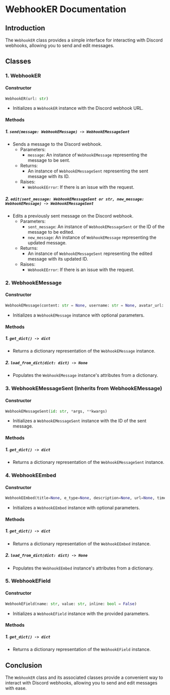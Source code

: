 # WebhookER Documentation

## Introduction

The `WebhookER` class provides a simple interface for interacting with Discord webhooks, allowing you to send and edit messages.

## Classes

### 1. WebhookER

#### Constructor
```python
WebhookER(url: str)
```
- Initializes a `WebhookER` instance with the Discord webhook URL.

#### Methods

##### 1. `send(message: WebhookEMessage) -> WebhookEMessageSent`
- Sends a message to the Discord webhook.
    - Parameters:
        - `message`: An instance of `WebhookEMessage` representing the message to be sent.
    - Returns:
        - An instance of `WebhookEMessageSent` representing the sent message with its ID.
    - Raises:
        - `WebhookEError`: If there is an issue with the request.

##### 2. `edit(sent_message: WebhookEMessageSent or str, new_message: WebhookEMessage) -> WebhookEMessageSent`
- Edits a previously sent message on the Discord webhook.
    - Parameters:
        - `sent_message`: An instance of `WebhookEMessageSent` or the ID of the message to be edited.
        - `new_message`: An instance of `WebhookEMessage` representing the updated message.
    - Returns:
        - An instance of `WebhookEMessageSent` representing the edited message with its updated ID.
    - Raises:
        - `WebhookEError`: If there is an issue with the request.

### 2. WebhookEMessage

#### Constructor
```python
WebhookEMessage(content: str = None, username: str = None, avatar_url: str = None, tts: bool = None, embeds: List[WebhookEEmbed] or WebhookEEmbed = [])
```
- Initializes a `WebhookEMessage` instance with optional parameters.

#### Methods

##### 1. `get_dict() -> dict`
- Returns a dictionary representation of the `WebhookEMessage` instance.

##### 2. `load_from_dict(dict: dict) -> None`
- Populates the `WebhookEMessage` instance's attributes from a dictionary.

### 3. WebhookEMessageSent (Inherits from WebhookEMessage)

#### Constructor
```python
WebhookEMessageSent(id: str, *args, **kwargs)
```
- Initializes a `WebhookEMessageSent` instance with the ID of the sent message.

#### Methods

##### 1. `get_dict() -> dict`
- Returns a dictionary representation of the `WebhookEMessageSent` instance.

### 4. WebhookEEmbed

#### Constructor
```python
WebhookEEmbed(title=None, e_type=None, description=None, url=None, timestamp=None, color=None, footer=None, image=None, thumbnail=None, video=None, provider=None, author=None, fields: List[WebhookEField] or WebhookEField = [])
```
- Initializes a `WebhookEEmbed` instance with optional parameters.

#### Methods

##### 1. `get_dict() -> dict`
- Returns a dictionary representation of the `WebhookEEmbed` instance.

##### 2. `load_from_dict(dict: dict) -> None`
- Populates the `WebhookEEmbed` instance's attributes from a dictionary.

### 5. WebhookEField

#### Constructor
```python
WebhookEField(name: str, value: str, inline: bool = False)
```
- Initializes a `WebhookEField` instance with the provided parameters.

#### Methods

##### 1. `get_dict() -> dict`
- Returns a dictionary representation of the `WebhookEField` instance.

## Conclusion

The `WebhookER` class and its associated classes provide a convenient way to interact with Discord webhooks, allowing you to send and edit messages with ease.
